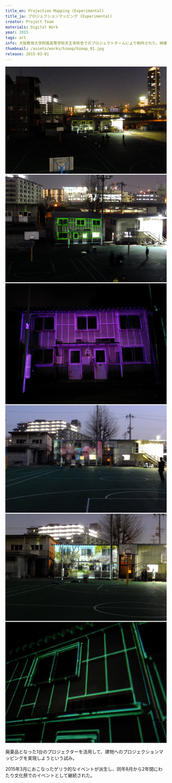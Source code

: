 ```yaml
---
title_en: Projection Mapping (Experimental)
title_ja: プロジェクションマッピング (Experimental)
creator: Project Team
materials: Digital Work
year: 2015
tags: art
info: 大阪教育大学附属高等学校天王寺校舎でのプロジェクトチームにより制作された。映像制作とキャリブレーションソフトウェアの開発を担当。
thumbnail: /assets/works/himap/himap_01.jpg
release: 2015-03-01
---
```


![](/assets/works/himap/himap_00.jpg)
![](/assets/works/himap/himap_01.jpg)
![](/assets/works/himap/himap_02.jpg)
![](/assets/works/himap/himap_03.jpg)
![](/assets/works/himap/himap_04.jpg)
![](/assets/works/himap/himap_05.jpg)

廃棄品となった1台のプロジェクターを活用して、建物へのプロジェクションマッピングを実現しようという試み。

2015年3月におこなったゲリラ的なイベントが派生し、同年8月から2年間にわたり文化祭でのイベントとして継続された。
